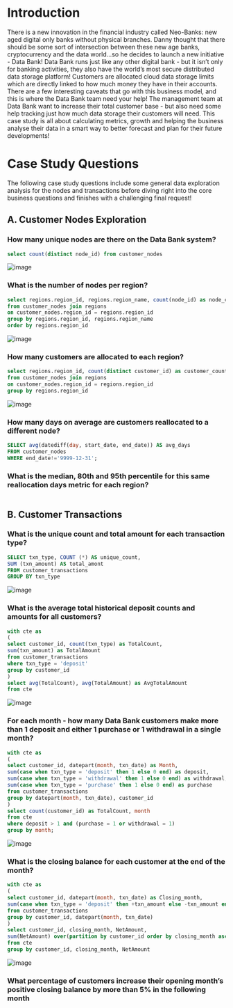 # Introduction #
There is a new innovation in the financial industry called Neo-Banks: new aged digital only banks without physical branches.
Danny thought that there should be some sort of intersection between these new age banks, cryptocurrency and the data world…so he decides to launch a new initiative - Data Bank!
Data Bank runs just like any other digital bank - but it isn’t only for banking activities, they also have the world’s most secure distributed data storage platform!
Customers are allocated cloud data storage limits which are directly linked to how much money they have in their accounts. There are a few interesting caveats that go with this business model, and this is where the Data Bank team need your help!
The management team at Data Bank want to increase their total customer base - but also need some help tracking just how much data storage their customers will need.
This case study is all about calculating metrics, growth and helping the business analyse their data in a smart way to better forecast and plan for their future developments!


# Case Study Questions #
The following case study questions include some general data exploration analysis for the nodes and transactions before diving right into the core business questions and finishes with a challenging final request!

## A. Customer Nodes Exploration ##

### How many unique nodes are there on the Data Bank system? ###

```sql
select count(distinct node_id) from customer_nodes
```
![image](https://user-images.githubusercontent.com/77920592/192092863-0f91fce2-f6c1-475a-85e4-7566461dc145.png)

### What is the number of nodes per region? ###
```sql
select regions.region_id, regions.region_name, count(node_id) as node_count
from customer_nodes join regions 
on customer_nodes.region_id = regions.region_id
group by regions.region_id, regions.region_name
order by regions.region_id
```

![image](https://user-images.githubusercontent.com/77920592/192093089-df876c49-7097-4028-8b76-627b939ddb07.png)

### How many customers are allocated to each region? ###
```sql
select regions.region_id, count(distinct customer_id) as customer_count
from customer_nodes join regions 
on customer_nodes.region_id = regions.region_id
group by regions.region_id
```

![image](https://user-images.githubusercontent.com/77920592/192093186-9aaea2fd-0f66-486f-b0a3-f6ba0e873ba6.png)

### How many days on average are customers reallocated to a different node? ###
```sql
SELECT avg(datediff(day, start_date, end_date)) AS avg_days
FROM customer_nodes
WHERE end_date!='9999-12-31';
```

### What is the median, 80th and 95th percentile for this same reallocation days metric for each region? ###
```sql
```

## B. Customer Transactions ## 

### What is the unique count and total amount for each transaction type? ###
```sql
SELECT txn_type, COUNT (*) AS unique_count,
SUM (txn_amount) AS total_amont
FROM customer_transactions
GROUP BY txn_type
```
![image](https://user-images.githubusercontent.com/77920592/192097298-6841a19d-daaa-48da-b79c-19fb9417e3aa.png)

### What is the average total historical deposit counts and amounts for all customers? ###
```sql
with cte as
(
select customer_id, count(txn_type) as TotalCount, 
sum(txn_amount) as TotalAmount
from customer_transactions
where txn_type = 'deposit'
group by customer_id
)
select avg(TotalCount), avg(TotalAmount) as AvgTotalAmount
from cte 
```
![image](https://user-images.githubusercontent.com/77920592/197758519-ced24d10-1b84-413b-9173-04ff592b773a.png)

### For each month - how many Data Bank customers make more than 1 deposit and either 1 purchase or 1 withdrawal in a single month? ###
```sql
with cte as
(
select customer_id, datepart(month, txn_date) as Month,
sum(case when txn_type = 'deposit' then 1 else 0 end) as deposit,
sum(case when txn_type = 'withdrawal' then 1 else 0 end) as withdrawal,
sum(case when txn_type = 'purchase' then 1 else 0 end) as purchase
from customer_transactions
group by datepart(month, txn_date), customer_id
)
select count(customer_id) as TotalCount, month
from cte
where deposit > 1 and (purchase = 1 or withdrawal = 1)
group by month;
```
![image](https://user-images.githubusercontent.com/77920592/196954838-39643750-45ac-4cab-b9b7-0a1581d2bcca.png)

### What is the closing balance for each customer at the end of the month? ###
```sql
with cte as
(
select customer_id, datepart(month, txn_date) as Closing_month, 
sum(case when txn_type = 'deposit' then +txn_amount else -txn_amount end) as NetAmount
from customer_transactions 
group by customer_id, datepart(month, txn_date)
)
select customer_id, closing_month, NetAmount,
sum(NetAmount) over(partition by customer_id order by closing_month asc rows between unbounded preceding and current row) as Closing_balance
from cte
group by customer_id, closing_month, NetAmount
```
![image](https://user-images.githubusercontent.com/77920592/197763687-6516ce5e-50fb-4344-9f6b-f3eed7afa14f.png)

### What percentage of customers increase their opening month’s positive closing balance by more than 5% in the following month ###
```sql

```

